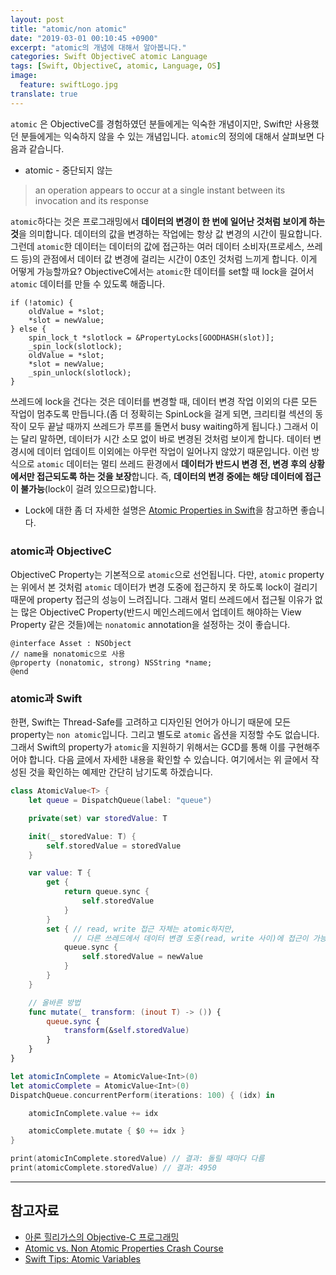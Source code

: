 ```yaml
---
layout: post
title: "atomic/non atomic"
date: "2019-03-01 00:10:45 +0900"
excerpt: "atomic의 개념에 대해서 알아봅니다."
categories: Swift ObjectiveC atomic Language
tags: [Swift, ObjectiveC, atomic, Language, OS]
image:
  feature: swiftLogo.jpg
translate: true
---
```


`atomic` 은 ObjectiveC를 경험하였던 분들에게는 익숙한 개념이지만, Swift만 사용했던 분들에게는 익숙하지 않을 수 있는 개념입니다. `atomic`의 정의에 대해서 살펴보면 다음과 같습니다.

* atomic - 중단되지 않는

> an operation appears to occur at a single instant between its invocation and its response

`atomic`하다는 것은 프로그래밍에서 **데이터의 변경이 한 번에 일어난 것처럼 보이게 하는 것**을 의미합니다. 데이터의 값을 변경하는 작업에는 항상 값 변경의 시간이 필요합니다. 그런데 `atomic`한 데이터는 데이터의 값에 접근하는 여러 데이터 소비자(프로세스, 쓰레드 등)의 관점에서 데이터 값 변경에 걸리는 시간이 0초인 것처럼 느끼게 합니다. 이게 어떻게 가능할까요? ObjectiveC에서는 `atomic`한 데이터를 set할 때 lock을 걸어서 `atomic` 데이터를 만들 수 있도록 해줍니다.

```objective_c
if (!atomic) {
    oldValue = *slot;
    *slot = newValue;
} else {
    spin_lock_t *slotlock = &PropertyLocks[GOODHASH(slot)];
    _spin_lock(slotlock);
    oldValue = *slot;
    *slot = newValue;
    _spin_unlock(slotlock);
}
```

쓰레드에 lock을 건다는 것은 데이터를 변경할 때, 데이터 변경 작업 이외의 다른 모든 작업이 멈추도록 만듭니다.(좀 더 정확히는 SpinLock을 걸게 되면, 크리티컬 섹션의 동작이 모두 끝날 때까지 쓰레드가 루프를 돌면서 busy waiting하게 됩니다.) 그래서 이는 달리 말하면, 데이터가 시간 소모 없이 바로 변경된 것처럼 보이게 합니다. 데이터 변경시에 데이터 업데이트 이외에는 아무런 작업이 일어나지 않았기 때문입니다. 이런 방식으로 `atomic` 데이터는 멀티 쓰레드 환경에서 **데이터가 반드시 변경 전, 변경 후의 상황에서만 접근되도록 하는 것을 보장**합니다. 즉, **데이터의 변경 중에는 해당 데이터에 접근이 불가능**(lock이 걸려 있으므로)합니다.

* Lock에 대한 좀 더 자세한 설명은 [Atomic Properties in Swift](http://www.vadimbulavin.com/atomic-properties/)을 참고하면 좋습니다.

### atomic과 ObjectiveC

ObjectiveC Property는 기본적으로 `atomic`으로 선언됩니다. 다만, `atomic` property는 위에서 본 것처럼 `atomic` 데이터가 변경 도중에 접근하지 못 하도록 lock이 걸리기 때문에 property 접근의 성능이 느려집니다. 그래서 멀티 쓰레드에서 접근될 이유가 없는 많은 ObjectiveC Property(반드시 메인스레드에서 업데이트 해야하는 View Property 같은 것들)에는 `nonatomic` annotation을 설정하는 것이 좋습니다.

```objective_c
@interface Asset : NSObject
// name을 nonatomic으로 사용
@property (nonatomic, strong) NSString *name;
@end
```

### atomic과 Swift

한편, Swift는 Thread-Safe를 고려하고 디자인된 언어가 아니기 때문에 모든 property는 `non atomic`입니다. 그리고 별도로 `atomic` 옵션을 지정할 수도 없습니다. 그래서 Swift의 property가 `atomic`을 지원하기 위해서는 GCD를 통해 이를 구현해주어야 합니다. 다음 [글](https://www.objc.io/blog/2018/12/18/atomic-variables/)에서 자세한 내용을 확인할 수 있습니다. 여기에서는 위 글에서 작성된 것을 확인하는 예제만 간단히 남기도록 하겠습니다.

```swift
class AtomicValue<T> {
    let queue = DispatchQueue(label: "queue")

    private(set) var storedValue: T

    init(_ storedValue: T) {
        self.storedValue = storedValue
    }

    var value: T {
        get {
            return queue.sync {
                self.storedValue
            }
        }
        set { // read, write 접근 자체는 atomic하지만,
              // 다른 쓰레드에서 데이터 변경 도중(read, write 사이)에 접근이 가능하여, 완벽한 atomic이 아닙니다.
            queue.sync {
                self.storedValue = newValue
            }
        }
    }

    // 올바른 방법
    func mutate(_ transform: (inout T) -> ()) {
        queue.sync {
            transform(&self.storedValue)
        }
    }
}

let atomicInComplete = AtomicValue<Int>(0)
let atomicComplete = AtomicValue<Int>(0)
DispatchQueue.concurrentPerform(iterations: 100) { (idx) in

    atomicInComplete.value += idx

    atomicComplete.mutate { $0 += idx }
}

print(atomicInComplete.storedValue) // 결과: 돌릴 때마다 다름
print(atomicComplete.storedValue) // 결과: 4950
```

---

## 참고자료

- [아론 힐리가스의 Objective-C 프로그래밍](https://www.kyobobook.co.kr/product/detailViewKor.laf?mallGb=KOR&ejkGb=KOR&barcode=9788994506401)
- [Atomic vs. Non Atomic Properties Crash Course](https://medium.com/@YogevSitton/atomic-vs-non-atomic-properties-crash-course-d11c23f4366c)
- [Swift Tips: Atomic Variables](https://www.objc.io/blog/2018/12/18/atomic-variables/)